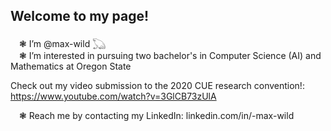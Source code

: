 ## Welcome to my page!

&emsp;❃ I’m @max-wild 𓆏  
&emsp;❃ I’m interested in pursuing two bachelor's in Computer Science (AI) and Mathematics at Oregon State  

Check out my video submission to the 2020 CUE research convention!: https://www.youtube.com/watch?v=3GlCB73zUlA  

&emsp;❃ Reach me by contacting my LinkedIn: linkedin.com/in/-max-wild

